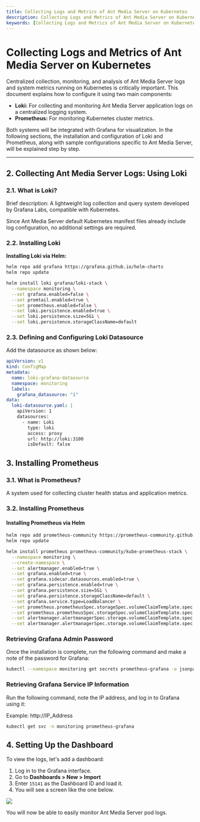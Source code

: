 ```yaml
---
title: Collecting Logs and Metrics of Ant Media Server on Kubernetes
description: Collecting Logs and Metrics of Ant Media Server on Kubernetes
keywords: [Collecting Logs and Metrics of Ant Media Server on Kubernetes, Ant Media Server Documentation, Ant Media Server Tutorials]
---
```


# Collecting Logs and Metrics of Ant Media Server on Kubernetes

Centralized collection, monitoring, and analysis of Ant Media Server logs and system metrics running on Kubernetes is critically important. This document explains how to configure it using two main components:

- **Loki:** For collecting and monitoring Ant Media Server application logs on a centralized logging system.
- **Prometheus:** For monitoring Kubernetes cluster metrics.

Both systems will be integrated with Grafana for visualization. In the following sections, the installation and configuration of Loki and Prometheus, along with sample configurations specific to Ant Media Server, will be explained step by step.

---

## 2. Collecting Ant Media Server Logs: Using Loki

### 2.1. What is Loki?

Brief description: A lightweight log collection and query system developed by Grafana Labs, compatible with Kubernetes.

Since Ant Media Server default Kubernetes manifest files already include log configuration, no additional settings are required.

### 2.2. Installing Loki

**Installing Loki via Helm:**

```bash
helm repo add grafana https://grafana.github.io/helm-charts
helm repo update

helm install loki grafana/loki-stack \
  --namespace monitoring \
  --set grafana.enabled=false \
  --set promtail.enabled=true \
  --set prometheus.enabled=false \
  --set loki.persistence.enabled=true \
  --set loki.persistence.size=5Gi \
  --set loki.persistence.storageClassName=default
```

### 2.3. Defining and Configuring Loki Datasource

Add the datasource as shown below:

```yaml
apiVersion: v1
kind: ConfigMap
metadata:
  name: loki-grafana-datasource
  namespace: monitoring
  labels:
    grafana_datasource: "1"
data:
  loki-datasource.yaml: |
    apiVersion: 1
    datasources:
      - name: Loki
        type: loki
        access: proxy
        url: http://loki:3100
        isDefault: false
```
## 3. Installing Prometheus

### 3.1. What is Prometheus?

A system used for collecting cluster health status and application metrics.

### 3.2. Installing Prometheus

#### Installing Prometheus via Helm

```bash
helm repo add prometheus-community https://prometheus-community.github.io/helm-charts
helm repo update

helm install prometheus prometheus-community/kube-prometheus-stack \
  --namespace monitoring \
  --create-namespace \
  --set alertmanager.enabled=true \
  --set grafana.enabled=true \
  --set grafana.sidecar.datasources.enabled=true \
  --set grafana.persistence.enabled=true \
  --set grafana.persistence.size=5Gi \
  --set grafana.persistence.storageClassName=default \
  --set grafana.service.type=LoadBalancer \
  --set prometheus.prometheusSpec.storageSpec.volumeClaimTemplate.spec.storageClassName=default \
  --set prometheus.prometheusSpec.storageSpec.volumeClaimTemplate.spec.resources.requests.storage=10Gi \
  --set alertmanager.alertmanagerSpec.storage.volumeClaimTemplate.spec.storageClassName=default \
  --set alertmanager.alertmanagerSpec.storage.volumeClaimTemplate.spec.resources.requests.storage=5Gi
```

### Retrieving Grafana Admin Password

Once the installation is complete, run the following command and make a note of the password for Grafana:

```bash
kubectl --namespace monitoring get secrets prometheus-grafana -o jsonpath="{.data.admin-password}" | base64 -d ; echo
```

### Retrieving Grafana Service IP Information

Run the following command, note the IP address, and log in to Grafana using it:

Example: http://IP_Address

```bash
kubectl get svc -n monitoring prometheus-grafana
```

## 4. Setting Up the Dashboard

To view the logs, let's add a dashboard:

1. Log in to the Grafana interface.
2. Go to **Dashboards > New > Import** 
3. Enter `15141` as the Dashboard ID and load it.
4. You will see a screen like the one below.

![](@site/static/img/ams-loki-2.png)

You will now be able to easily monitor Ant Media Server pod logs.


